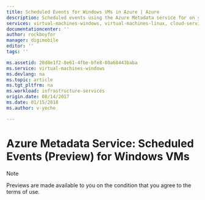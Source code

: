 ```yaml
---
title: Scheduled Events for Windows VMs in Azure | Azure
description: Scheduled events using the Azure Metadata service for on your Windows virtual machines.
services: virtual-machines-windows, virtual-machines-linux, cloud-services
documentationcenter: ''
author: rockboyfor
manager: digimobile
editor: ''
tags: ''

ms.assetid: 28d8e1f2-8e61-4fbe-bfe8-80a68443baba
ms.service: virtual-machines-windows
ms.devlang: na
ms.topic: article
ms.tgt_pltfrm: na
ms.workload: infrastructure-services
origin.date: 08/14/2017
ms.date: 01/15/2018
ms.author: v-yeche

---
```

# Azure Metadata Service: Scheduled Events (Preview) for Windows VMs

> [!NOTE] 
> Previews are made available to you on the condition that you agree to the terms of use. 
>
<!-- Not Available on [Azure Supplemental Terms of Use for Azure Previews](https://www.azure.cn/support/legal/preview-supplemental-terms/).--》

Scheduled Events is an Azure Metadata Service that gives your application time to prepare for virtual machine maintenance. It provides information about upcoming maintenance events (e.g. reboot) so your application can prepare for them and limit disruption. It is available for all Azure Virtual Machine types including PaaS and IaaS on both Windows and Linux. 

For information about Scheduled Events on Linux, see [Scheduled Events for Linux VMs](../linux/scheduled-events.md).

## Why Scheduled Events?

Many applications can benefit from time to prepare for virtual machine maintenance. The time can be used to perform application specific tasks that improve availability, reliability, and serviceability including: 

- Checkpoint and restore
- Connection draining
- Primary replica failover 
- Removal from load balancer pool
- Event logging
- Graceful shutdown 

Using Scheduled Events your application can discover when maintenance will occur and trigger tasks to limit its impact.  

Scheduled Events provides events in the following use cases:
- Platform initiated maintenance (e.g. Host OS Update)
- User initiated maintenance (e.g. user restarts or redeploys a VM)

## The basics  

Azure Metadata service exposes information about running Virtual Machines using a REST Endpoint accessible from within the VM. The information is available via a non-routable IP so that it is not exposed outside the VM.

### Scope
Scheduled events are delivered to:
- All Virtual Machines in a Cloud Service
- All Virtual Machines in an Availability Set
- All Virtual Machines in a Scale Set Placement Group. 

As a result, you should check the `Resources` field in the event to identify which VMs are going to be impacted. 

## Discovering the endpoint
For VNET enabled VMs, the full endpoint for the latest version of Scheduled Events is: 

 > `http://169.254.169.254/metadata/scheduledevents?api-version=2017-08-01`

In the case where a Virtual Machine is created within a Virtual Network (VNet), the metadata service is available from a static non-routable IP, `169.254.169.254`.
If the Virtual Machine is not created within a Virtual Network, the default cases for cloud services and classic VMs, additional logic is required to discover the IP address to use. 
Refer to this sample to learn how to [discover the host endpoint](https://github.com/azure-samples/virtual-machines-python-scheduled-events-discover-endpoint-for-non-vnet-vm).

### Versioning 
The Scheduled Events Service is versioned. Versions are mandatory and the current version is `2017-08-01`.

| Version | Release Notes | 
| - | - | 
| 2017-08-01 | <li> Removed prepended underscore from resource names for Iaas VMs<br><li>Metadata Header requirement enforced for all requests | 
| 2017-03-01 | <li>Public Preview Version

> [!NOTE] 
> Previous preview releases of scheduled events supported {latest} as the api-version. This format is no longer supported and will be deprecated in the future.

### Using headers
When you query the Metadata Service, you must provide the header `Metadata:true` to ensure the request was not unintentionally redirected. The `Metadata:true` header is required for all scheduled events requests. Failure to include the header in the request will result in a Bad Request response from the Metadata Service.

### Enabling Scheduled Events
The first time you make a request for scheduled events, Azure implicitly enables the feature on your Virtual Machine. As a result, you should expect a delayed response in your first call of up to two minutes.

> [!NOTE]
> Scheduled Events is automatically disabled for your service if your service doesn't call the end point for 1 day. Once Scheduled Events is disabled for your service, there will be no events created for user initiated maintenance.

### User initiated maintenance
User initiated virtual machine maintenance via the Azure portal, API, CLI, or PowerShell results in a scheduled event. This allows you to test the maintenance preparation logic in your application and allows your application to prepare for user initiated maintenance.

Restarting a virtual machine schedules an event with type `Reboot`. Redeploying a virtual machine schedules an event with type `Redeploy`.

> [!NOTE] 
> Currently a maximum of 100 user initiated maintenance operations can be simultaneously scheduled.

> [!NOTE] 
> Currently user initiated maintenance resulting in Scheduled Events is not configurable. Configurability is planned for a future release.

## Using the API

### Query for events
You can query for Scheduled Events simply by making the following call:

#### Powershell
```
curl http://169.254.169.254/metadata/scheduledevents?api-version=2017-08-01 -H @{"Metadata"="true"}
```

A response contains an array of scheduled events. An empty array means that there are currently no events scheduled.
In the case where there are scheduled events, the response contains an array of events: 
```
{
    "DocumentIncarnation": {IncarnationID},
    "Events": [
        {
            "EventId": {eventID},
            "EventType": "Reboot" | "Redeploy" | "Freeze",
            "ResourceType": "VirtualMachine",
            "Resources": [{resourceName}],
            "EventStatus": "Scheduled" | "Started",
            "NotBefore": {timeInUTC},              
        }
    ]
}
```

### Event properties
|Property  |  Description |
| - | - |
| EventId | Globally unique identifier for this event. <br><br> Example: <br><ul><li>602d9444-d2cd-49c7-8624-8643e7171297  |
| EventType | Impact this event causes. <br><br> Values: <br><ul><li> `Freeze`: The Virtual Machine is scheduled to pause for few seconds. The CPU is suspended, but there is no impact on memory, open files, or network connections. <li>`Reboot`: The Virtual Machine is scheduled for reboot (non-persistent memory is lost). <li>`Redeploy`: The Virtual Machine is scheduled to move to another node (ephemeral disks are lost). |
| ResourceType | Type of resource this event impacts. <br><br> Values: <ul><li>`VirtualMachine`|
| Resources| List of resources this event impacts. This is guaranteed to contain machines from at most one [Update Domain](manage-availability.md), but may not contain all machines in the UD. <br><br> Example: <br><ul><li> ["FrontEnd_IN_0", "BackEnd_IN_0"] |
| Event Status | Status of this event. <br><br> Values: <ul><li>`Scheduled`: This event is scheduled to start after the time specified in the `NotBefore` property.<li>`Started`: This event has started.</ul> No `Completed` or similar status is ever provided; the event will no longer be returned when the event is completed.
| NotBefore| Time after which this event may start. <br><br> Example: <br><ul><li> 2016-09-19T18:29:47Z  |

### Event scheduling
Each event is scheduled a minimum amount of time in the future based on event type. This time is reflected in an event's `NotBefore` property. 

|EventType  | Minimum Notice |
| - | - |
| Freeze| 15 minutes |
| Reboot | 15 minutes |
| Redeploy | 10 minutes |

### Starting an event 

Once you have learned of an upcoming event and completed your logic for graceful shutdown, you can approve the outstanding event by making a `POST` call to the metadata service with the `EventId`. This indicates to Azure that it can shorten the minimum notification time (when possible). 

The following is the json expected in the `POST` request body. The request should contain a list of `StartRequests`. Each `StartRequest` contains the `EventId` for the event you want to expedite:
```
{
	"StartRequests" : [
		{
			"EventId": {EventId}
		}
	]
}
```

#### Powershell
```
curl -H @{"Metadata"="true"} -Method POST -Body '{"DocumentIncarnation":"5", "StartRequests": [{"EventId": "f020ba2e-3bc0-4c40-a10b-86575a9eabd5"}]}' -Uri http://169.254.169.254/metadata/scheduledevents?api-version=2017-08-01
```

> [!NOTE] 
> Acknowledging an event allows the event to proceed for all `Resources` in the event, not just the virtual machine that acknowledges the event. You may therefore choose to elect a leader to coordinate the acknowledgement, which may be as simple as the first machine in the `Resources` field.

## PowerShell sample 

The following sample queries the metadata service for scheduled events and approves each outstanding event.

```PowerShell
# How to get scheduled events 
function Get-ScheduledEvents($uri)
{
    $scheduledEvents = Invoke-RestMethod -Headers @{"Metadata"="true"} -URI $uri -Method get
    $json = ConvertTo-Json $scheduledEvents
    Write-Host "Received following events: `n" $json
    return $scheduledEvents
}

# How to approve a scheduled event
function Approve-ScheduledEvent($eventId, $docIncarnation, $uri)
{    
    # Create the Scheduled Events Approval Document
    $startRequests = [array]@{"EventId" = $eventId}
    $scheduledEventsApproval = @{"StartRequests" = $startRequests; "DocumentIncarnation" = $docIncarnation} 

    # Convert to JSON string
    $approvalString = ConvertTo-Json $scheduledEventsApproval

    Write-Host "Approving with the following: `n" $approvalString

    # Post approval string to scheduled events endpoint
    Invoke-RestMethod -Uri $uri -Headers @{"Metadata"="true"} -Method POST -Body $approvalString
}

function Handle-ScheduledEvents($scheduledEvents)
{
    # Add logic for handling events here
}

######### Sample Scheduled Events Interaction #########

# Set up the scheduled events URI for a VNET-enabled VM
$localHostIP = "169.254.169.254"
$scheduledEventURI = 'http://{0}/metadata/scheduledevents?api-version=2017-03-01' -f $localHostIP 

# Get events
$scheduledEvents = Get-ScheduledEvents $scheduledEventURI

# Handle events however is best for your service
Handle-ScheduledEvents $scheduledEvents

# Approve events when ready (optional)
foreach($event in $scheduledEvents.Events)
{
    Write-Host "Current Event: `n" $event
    $entry = Read-Host "`nApprove event? Y/N"
    if($entry -eq "Y" -or $entry -eq "y")
    {
        Approve-ScheduledEvent $event.EventId $scheduledEvents.DocumentIncarnation $scheduledEventURI 
    }
}
``` 

## Next steps 

- Review the Scheduled Events code samples in the [Azure Instance Metadata Scheduled Events Github Repository](https://github.com/Azure-Samples/virtual-machines-scheduled-events-discover-endpoint-for-non-vnet-vm)
- Read more about the APIs available in the [Instance Metadata service](instance-metadata-service.md).
- Learn about [planned maintenance for Windows virtual machines in Azure](planned-maintenance.md).
<!-- Update_Description: update meta properties， remove C# sample code  -->
